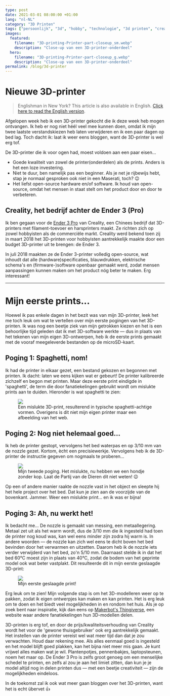 ```yaml
---
type: post
date: 2021-03-01 08:00:00 +01:00
lang: "nl-NL"
category: "3D Printen"
tags: ["persoonlijk", "3d", "hobby", "technologie", "3d printen", "creativiteit"]
images:
  featured:
    filename: "3D-printing-Printer-part-closeup_sm.webp"
    description: "Close-up van een 3D-printer-onderdeel"
  hero:
    filename: "3D-printing-Printer-part-closeup_g.webp"
    description: "Close-up van een 3D-printer-onderdeel"
permalink: /blog/3d-printer
---
```


# Nieuwe 3D-printer

> Englishman in New York? This article is also available in English. [Click here to read the English version][English article version].

Afgelopen week heb ik een 3D-printer gekocht die ik deze week heb mogen ontvangen. Ik heb er nog niet héél veel mee kunnen doen, omdat ik mijn <tooltip text="ik klink nu heel dom">twee laatste verstandskiezen heb laten verwijderen</tooltip> en ik een <tooltip text="luie hond">paar dagen op bed lag</tooltip>. Toch dacht ik: laat ik weer eens bloggen, want de 3D-printer is wel erg tof.

De 3D-printer die ik voor ogen had, moest voldoen aan een paar eisen...

- Goede kwaliteit van zowel de printer(onderdelen) als de prints. Anders is het een loze investering.
- Niet te duur, ben namelijk pas een beginner. Als je net je rijbewijs hebt, stap je normaal gesproken ook niet in een <tooltip text="hele dure auto">Maserati</tooltip>, toch? :wink:
- Het liefst <tooltip text="iets waarvan alle ins en outs openbaar zijn gemaakt">open-source</tooltip> hardware en/of software. Ik houd van open-source, omdat het mensen in staat stelt om het product door en door te verbeteren.

## Creality, het bedrijf achter de Ender 3 (Pro)

Ik ben gegaan voor de [Ender 3 Pro][] van Creality, een Chinees bedrijf dat 3D-printers met <tooltip text="printbaar materiaal op een rol">filament</tooltip>-toevoer en <tooltip text="hars dat hard wordt door het met UV-licht te belichten">harsprinters</tooltip> maakt. Ze richten zich op zowel <tooltip text="zolderkamerautisten, zoals ik">hobbyisten</tooltip> als de commerciële markt. Creality werd bekend toen zij in maart 2018 het 3D-printen voor hobbyisten aantrekkelijk maakte door een budget 3D-printer uit te brengen: de Ender 3.

In juli 2018 maakten ze de Ender 3-printer volledig open-source, wat inhoudt dat alle (hardware)specificaties, blauwdrukken, elektrische schema's en (<tooltip text="stukje software dat de hardware aanstuurt, zoals de motors ">firmware</tooltip>-)software openbaar gemaakt werd, zodat mensen aanpassingen kunnen maken om het product nóg beter te maken. Erg interessant!

---

# Mijn eerste prints...

Hoewel ik pas enkele dagen in het bezit was van mijn 3D-printer, leek het me toch leuk om wat te vertellen over mijn eerste pogingen van het 3D-printen. Ik was nog een beetje ziek van mijn getrokken kiezen en het is een behoorlijke tijd geleden dat ik met 3D-software werkte &mdash; dus in plaats van het tekenen van mijn eigen 3D-ontwerpen, heb ik de eerste prints gemaakt met de vooraf meegeleverde bestanden op de microSD-kaart.

## Poging 1: Spaghetti, nom!

Ik had de printer in elkaar gezet, een bestand gekozen en begonnen met printen. Ik dacht: laten we eens kijken wat er gebeurt! De printer kalibreerde zichzelf en begon met printen. Maar deze eerste print eindigde in 'spaghetti', de term die door fanatiekelingen gebruikt wordt om mislukte prints aan te duiden. Hieronder is wat spaghetti te zien:

<figure><img src="/assets/img/content/blog/3D-printing-Spaghetti.webp"/><figcaption>Een mislukte 3D-print, resulterend in typische spaghetti-achtige vormen. Overigens is dit niet mijn eigen printer maar een afbeelding van het web.</figcaption></figure>

## Poging 2: Nog niet helemaal goed...

Ik heb de printer gestopt, vervolgens het <tooltip text="de plaat waar de printer het materiaal op spuit">bed</tooltip> waterpas en op 3/10 mm van de <tooltip text="spuitkop van de printer">nozzle</tooltip> gezet. Kortom, ècht een precisiewerkje. Vervolgens heb ik de 3D-printer de instructie gegeven om nogmaals te proberen...

<figure><img src="/assets/img/content/blog/3D-printing-Second-failed-print.webp"/><figcaption>Mijn tweede poging. Het mislukte, nu hebben we een hondje zonder kop. Laat de Partij van de Dieren dit niet weten! &#x1f609;</figcaption></figure>

Op een of andere manier raakte de nozzle vast in het object en sleepte hij het hele project over het <tooltip text="de plaat waar de printer het materiaal op spuit">bed</tooltip>. Dat kun je zien aan de voorzijde van de bovenkant. Jammer. Weer een mislukte print... en ik was er bijna!

## Poging 3: Ah, nu werkt het!

Ik bedacht me... De nozzle is gemaakt van messing, een metaallegering. Metaal zet uit als het warm wordt, dus de 3/10 mm die ik ingesteld had toen de printer nog koud was, kan wel eens minder zijn zodra hij warm is. In andere woorden &mdash; de nozzle kan zich wel eens te dicht boven het bed bevinden door het verwarmen en uitzetten. Daarom heb ik de nozzle iets verder verwijderd van het bed, zo'n 5/10 mm. Daarnaast stelde ik in dat het bed 60&deg;C moest zijn in plaats van 40&deg;C, zodat de bodem van het geprinte model ook wat beter vastplakt. Dit resulteerde dit in mijn eerste geslaagde 3D-print:

<figure><img src="/assets/img/content/blog/3D-printing-First-successful-print.webp"/><figcaption>Mijn eerste geslaagde print!</figcaption></figure>

Erg leuk om te zien! Mijn volgende stap is om het 3D-modelleren weer op te pakken, zodat ik eigen ontwerpjes kan maken en kan printen. Het is erg leuk om te doen en het biedt veel mogelijkheden in en rondom het huis. Als je op zoek bent naar inspiratie, kijk dan eens op [Makerbot's Thingiverse][], een website waar andere fanatiekelingen hun 3D-modellen delen.

3D-printen is erg tof, en door de prijs/kwaliteitsverhouding van Creality wordt het voor de '<tooltip text="échte nerds">gewone thuisgebruiker</tooltip>' ook erg aantrekkelijk gemaakt. Het instellen van de printer vereist wel wat meer tijd dan dat je zou verwachten. Houd daar rekening mee. Als alles eenmaal goed is ingesteld en het model blijft goed plakken, <tooltip text="dus altijd nog">kan het bijna niet meer mis gaan</tooltip>. Je kunt vrijwel alles maken wat je wil. Plantenpotjes, pennenbakjes, laptopsteunen, noem het maar op. De Ender 3 Pro is zelfs groot genoeg om een menselijke schedel te printen, en zelfs al zou je aan het limiet zitten, dan kun je je model altijd nog in delen printen dus &mdash; met een beetje creativiteit &mdash; zijn de mogelijkheden eindeloos.

In de toekomst zal ik ook wat meer gaan bloggen over het 3D-printen, want het is echt übervet :+1:

[English article version]: /blog/3d-printer
[Ender 3 Pro]: https://www.creality3dofficial.com/products/creality-ender-3-pro-3d-printer	"Bestelpagina van de Ender 3 Pro, een 3D-printer van Creality"
[Makerbot's Thingiverse]: https://www.thingiverse.com/	"Makerbot Thingiverse, een website waarop 3D-artiesten hun creaties delen."
